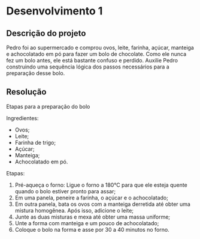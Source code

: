 # Desenvolvimento 1
## Descrição do projeto
Pedro foi ao supermercado e comprou ovos, leite, farinha, açúcar, manteiga e achocolatado em pó para fazer um bolo de chocolate. Como ele nunca fez um bolo antes, ele está bastante confuso e perdido. Auxilie Pedro construindo uma sequência lógica dos passos necessários para a preparação desse bolo.

## Resolução
Etapas para a preparação do bolo

Ingredientes: 
- Ovos;
- Leite;
- Farinha de trigo;
- Açúcar;
- Manteiga;
- Achocolatado em pó.

Etapas:
1. Pré-aqueça o forno: Ligue o forno a 180°C para que ele esteja quente quando o bolo estiver pronto para assar;
2. Em uma panela, peneire a farinha, o açúcar e o achocolatado;
3. Em outra panela, bata os ovos com a manteiga derretida até obter uma mistura homogênea. Após isso, adicione o leite;
4. Junte as duas misturas e mexa até obter uma massa uniforme;
5. Unte a forma com manteiga e um pouco de achocolatado;
6. Coloque o bolo na forma e asse por 30 a 40 minutos no forno.
